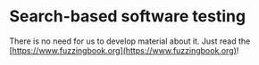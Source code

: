 # Search-based software testing

There is no need for us to develop material about it. Just read the
[https://www.fuzzingbook.org](https://www.fuzzingbook.org)!

